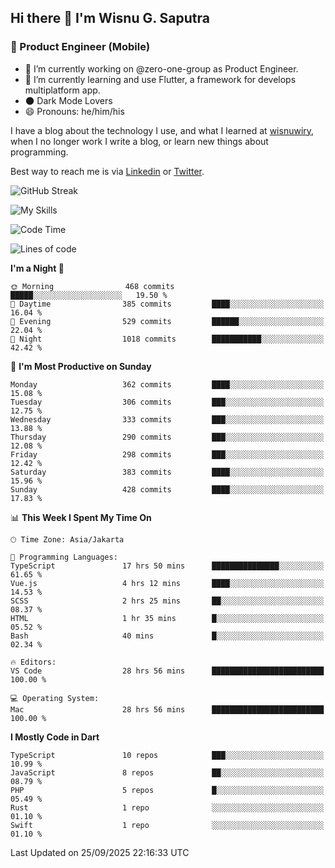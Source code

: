## Hi there 👋 I'm Wisnu G. Saputra

### :mobile_phone_off: Product Engineer (Mobile)

- 🔭 I’m currently working on @zero-one-group as Product Engineer.
- 🌱 I’m currently learning and use Flutter, a framework for develops multiplatform app.
- 🌑 Dark Mode Lovers
- 😄 Pronouns: he/him/his

I have a blog about the technology I use, and what I learned at [wisnuwiry](https://wisnuwiry.space/), when I no longer work I write a blog, or learn new things about programming.

Best way to reach me is via [Linkedin](https://www.linkedin.com/in/wisnu-saputra/) or [Twitter](https://twitter.com/wisnuwiry).

![GitHub Streak](https://streak-stats.demolab.com?user=wisnuwiry&theme=dark&hide_border=true)

![My Skills](https://skillicons.dev/icons?i=dart,flutter,kotlin,swift,go,js,css,neovim,git,linux&perline=5)

<!--START_SECTION:waka-->
![Code Time](http://img.shields.io/badge/Code%20Time-2%2C156%20hrs%2045%20mins-blue)

![Lines of code](https://img.shields.io/badge/From%20Hello%20World%20I%27ve%20Written-2.8%20million%20lines%20of%20code-blue)

**I'm a Night 🦉** 

```text
🌞 Morning                468 commits         █████░░░░░░░░░░░░░░░░░░░░   19.50 % 
🌆 Daytime                385 commits         ████░░░░░░░░░░░░░░░░░░░░░   16.04 % 
🌃 Evening                529 commits         ██████░░░░░░░░░░░░░░░░░░░   22.04 % 
🌙 Night                  1018 commits        ███████████░░░░░░░░░░░░░░   42.42 % 
```
📅 **I'm Most Productive on Sunday** 

```text
Monday                   362 commits         ████░░░░░░░░░░░░░░░░░░░░░   15.08 % 
Tuesday                  306 commits         ███░░░░░░░░░░░░░░░░░░░░░░   12.75 % 
Wednesday                333 commits         ███░░░░░░░░░░░░░░░░░░░░░░   13.88 % 
Thursday                 290 commits         ███░░░░░░░░░░░░░░░░░░░░░░   12.08 % 
Friday                   298 commits         ███░░░░░░░░░░░░░░░░░░░░░░   12.42 % 
Saturday                 383 commits         ████░░░░░░░░░░░░░░░░░░░░░   15.96 % 
Sunday                   428 commits         ████░░░░░░░░░░░░░░░░░░░░░   17.83 % 
```


📊 **This Week I Spent My Time On** 

```text
🕑︎ Time Zone: Asia/Jakarta

💬 Programming Languages: 
TypeScript               17 hrs 50 mins      ███████████████░░░░░░░░░░   61.65 % 
Vue.js                   4 hrs 12 mins       ████░░░░░░░░░░░░░░░░░░░░░   14.53 % 
SCSS                     2 hrs 25 mins       ██░░░░░░░░░░░░░░░░░░░░░░░   08.37 % 
HTML                     1 hr 35 mins        █░░░░░░░░░░░░░░░░░░░░░░░░   05.52 % 
Bash                     40 mins             █░░░░░░░░░░░░░░░░░░░░░░░░   02.34 % 

🔥 Editors: 
VS Code                  28 hrs 56 mins      █████████████████████████   100.00 % 

💻 Operating System: 
Mac                      28 hrs 56 mins      █████████████████████████   100.00 % 
```

**I Mostly Code in Dart** 

```text
TypeScript               10 repos            ███░░░░░░░░░░░░░░░░░░░░░░   10.99 % 
JavaScript               8 repos             ██░░░░░░░░░░░░░░░░░░░░░░░   08.79 % 
PHP                      5 repos             █░░░░░░░░░░░░░░░░░░░░░░░░   05.49 % 
Rust                     1 repo              ░░░░░░░░░░░░░░░░░░░░░░░░░   01.10 % 
Swift                    1 repo              ░░░░░░░░░░░░░░░░░░░░░░░░░   01.10 % 
```




 Last Updated on 25/09/2025 22:16:33 UTC
<!--END_SECTION:waka-->
